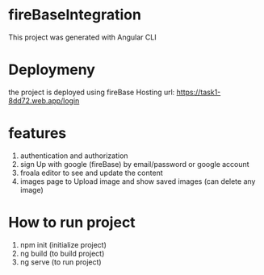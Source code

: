# fireBaseIntegration

This project was generated with Angular CLI
# Deploymeny
the project is deployed using fireBase Hosting url: https://task1-8dd72.web.app/login
# features
1. authentication and authorization
2. sign Up with google (fireBase) by email/password  or  google account
3. froala editor to see and update the content
4. images page to Upload image and show saved images (can delete any image)

# How to run project
1. npm init  (initialize project)
2. ng build  (to build project)
3. ng serve  (to run project)


 
